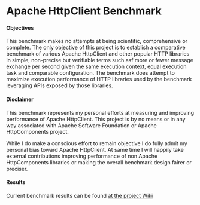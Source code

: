 # Apache HttpClient Benchmark

#### Objectives

This benchmark makes no attempts at being scientific, comprehensive or complete. The only objective of this project 
is to establish a comparative benchmark of various Apache HttpClient and other popular HTTP libraries in simple, 
non-precise but verifiable terms such asf more or fewer message exchange per second given the same execution 
context, equal execution task and comparable configuration. The benchmark does attempt to maximize execution 
performance of HTTP libraries used by the benchmark leveraging APIs exposed by those libraries.

#### Disclaimer

This benchmark represents my personal efforts at measuring and improving performance of Apache HttpClient.
This project is by no means or in any way associated with Apache Software Foundation or Apache HttpComponents project.

While I do make a conscious effort to remain objective I do fully admit my personal bias toward Apache HttpClient.
At same time I will happily take external contributions improving performance of non Apache HttpComponents libraries
or making the overall benchmark design fairer or preciser. 

#### Results

Current benchmark results can be found [at the project Wiki](https://github.com/ok2c/httpclient-benchmark/wiki)
